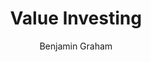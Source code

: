 ---
title: "Value Investing"
description: ""
cover: "ValueInvesting.webp"
author: "Benjamin Graham"
tags: ["Investing", "Finance", "Business"]
---